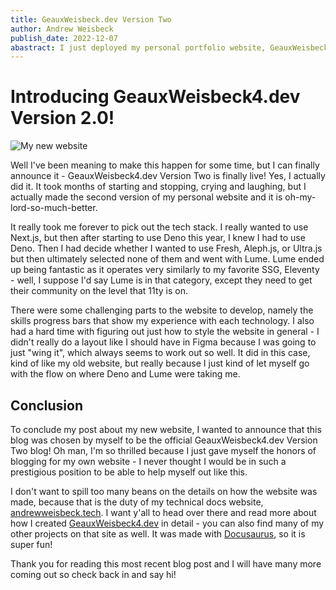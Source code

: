 ```yaml
---
title: GeauxWeisbeck.dev Version Two
author: Andrew Weisbeck 
publish_date: 2022-12-07
abastract: I just deployed my personal portfolio website, GeauxWeisbeck4.dev Version 2.0!
---
```


# Introducing GeauxWeisbeck4.dev Version 2.0!
![My new website](https://res.cloudinary.com/tar-heel-dev-studio/image/upload/v1670739105/geauxweisbeck4version2_zixpq0.png)

Well I've been meaning to make this happen for some time, but I can finally
announce it - GeauxWeisbeck4.dev Version Two is finally live! Yes, I actually
did it. It took months of starting and stopping, crying and laughing, but I
actually made the second version of my personal website and it is
oh-my-lord-so-much-better.

It really took me forever to pick out the tech stack. I really wanted to use
Next.js, but then after starting to use Deno this year, I knew I had to use
Deno. Then I had decide whether I wanted to use Fresh, Aleph.js, or Ultra.js but
then ultimately selected none of them and went with Lume. Lume ended up being
fantastic as it operates very similarly to my favorite SSG, Eleventy - well, I
suppose I'd say Lume is in that category, except they need to get their
community on the level that 11ty is on.

There were some challenging parts to the website to develop, namely the skills
progress bars that show my experience with each technology. I also had a hard
time with figuring out just how to style the website in general - I didn't
really do a layout like I should have in Figma because I was going to just "wing
it", which always seems to work out so well. It did in this case, kind of like
my old website, but really because I just kind of let myself go with the flow on
where Deno and Lume were taking me.

## Conclusion

To conclude my post about my new website, I wanted to announce that this blog
was chosen by myself to be the official GeauxWeisbeck4.dev Version Two blog! Oh
man, I'm so thrilled because I just gave myself the honors of blogging for my
own website - I never thought I would be in such a prestigious position to be
able to help myself out like this.

I don't want to spill too many beans on the details on how the website was made,
because that is the duty of my technical docs website,
[andrewweisbeck.tech](https://andrewweisbeck.tech/). I want y'all to head over
there and read more about how I created
[GeauxWeisbeck4.dev](https://geauxweisbeck4.dev) in detail - you can also find
many of my other projects on that site as well. It was made with
[Docusaurus](https://docusaurus.io), so it is super fun!

Thank you for reading this most recent blog post and I will have many more
coming out so check back in and say hi!
